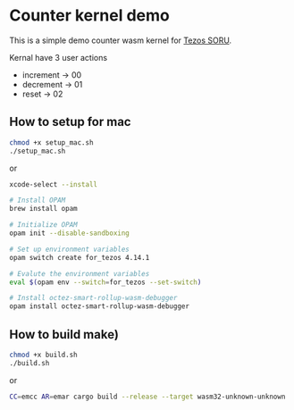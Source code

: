 # Counter kernel demo

This is a simple demo counter wasm kernel for [Tezos SORU](http://tezos.gitlab.io/alpha/smart_rollups.html).

Kernal have 3 user actions 
- increment -> 00
- decrement -> 01
- reset     -> 02

## How to setup for mac

```bash
chmod +x setup_mac.sh
./setup_mac.sh
```

or

```bash
xcode-select --install

# Install OPAM
brew install opam

# Initialize OPAM
opam init --disable-sandboxing

# Set up environment variables
opam switch create for_tezos 4.14.1

# Evalute the environment variables
eval $(opam env --switch=for_tezos --set-switch)

# Install octez-smart-rollup-wasm-debugger
opam install octez-smart-rollup-wasm-debugger
```

## How to build make)
```bash
chmod +x build.sh
./build.sh
```
or
```bash
CC=emcc AR=emar cargo build --release --target wasm32-unknown-unknown
```


